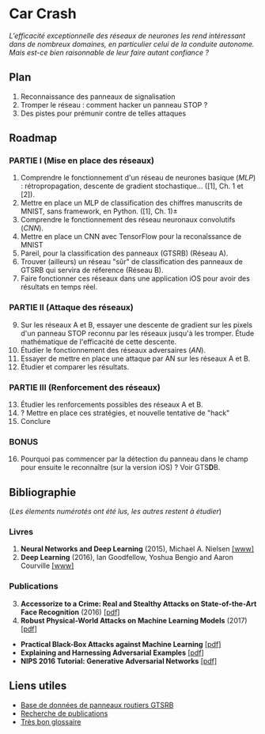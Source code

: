 # Car Crash


*L’efficacité exceptionnelle des réseaux de neurones les rend intéressant dans de nombreux domaines, en particulier celui de la conduite autonome. Mais est-ce bien raisonnable de leur faire autant confiance ?*


## Plan

1. Reconnaissance des panneaux de signalisation
2. Tromper le réseau : comment hacker un panneau STOP ?
3. Des pistes pour prémunir contre de telles attaques


## Roadmap

### PARTIE I (Mise en place des réseaux)
  1. Comprendre le fonctionnement d'un réseau de neurones basique (*MLP*) : rétropropagation, descente de gradient stochastique... ([1], Ch. 1 et [2]).
  2. Mettre en place un MLP de classification des chiffres manuscrits de MNIST, sans framework, en Python. ([1], Ch. 1)±
  3. Comprendre le fonctionnement des réseau neuronaux convolutifs (*CNN*).
  4. Mettre en place un CNN avec TensorFlow pour la reconaîssance de MNIST
  5. Pareil, pour la classification des panneaux (GTSRB) (Réseau A).
  7. Trouver (ailleurs) un réseau "sûr" de classification des panneaux de GTSRB qui servira de réference (Réseau B).
  8. Faire fonctionner ces réseaux dans une application iOS pour avoir des résultats en temps réel.

### PARTIE II (Attaque des réseaux)
9. Sur les réseaux A et B, essayer une descente de gradient sur les pixels d'un panneau STOP reconnu par les réseaux jusqu'à les tromper. Étude mathématique de l'efficacité de cette descente.
10. Étudier le fonctionnement des réseaux adversaires (*AN*).
11. Essayer de mettre en place une attaque par AN sur les réseaux A et B.
13. Étudier et comparer les résultats.

### PARTIE III (Renforcement des réseaux)
13. Étudier les renforcements possibles des réseaux A et B.
14. ? Mettre en place ces stratégies, et nouvelle tentative de "hack"
15. Conclure

### BONUS
16. Pourquoi pas commencer par la détection du panneau dans le champ pour ensuite le reconnaître (sur la version iOS) ? Voir GTS**D**B.


## Bibliographie

(*Les élements numérotés ont été lus, les autres restent à étudier*)

### Livres

1. **Neural Networks and Deep Learning** (2015), Michael A. Nielsen [[www]](http://neuralnetworksanddeeplearning.com)
2. **Deep Learning** (2016), Ian Goodfellow, Yoshua Bengio and Aaron Courville [[www]](http://www.deeplearningbook.org)

### Publications

3. **Accessorize to a Crime: Real and Stealthy Attacks on State-of-the-Art Face Recognition** (2016) [[pdf]](https://www.cs.cmu.edu/~sbhagava/papers/face-rec-ccs16.pdf)
4. **Robust Physical-World Attacks on Machine Learning Models** (2017) [[pdf]](https://arxiv.org/pdf/1707.08945.pdf)
- **Practical Black-Box Attacks against Machine Learning** [[pdf]](https://arxiv.org/pdf/1602.02697v4.pdf)
- **Explaining and Harnessing Adversarial Examples** [[pdf]](https://arxiv.org/pdf/1412.6572.pdf)
- **NIPS 2016 Tutorial: Generative Adversarial Networks** [[pdf]](https://arxiv.org/pdf/1701.00160v4.pdf)


## Liens utiles

- [Base de données de panneaux routiers GTSRB](http://benchmark.ini.rub.de)
- [Recherche de publications](http://www.arxiv-sanity.com)
- [Très bon glossaire](http://www.wildml.com/deep-learning-glossary/)

